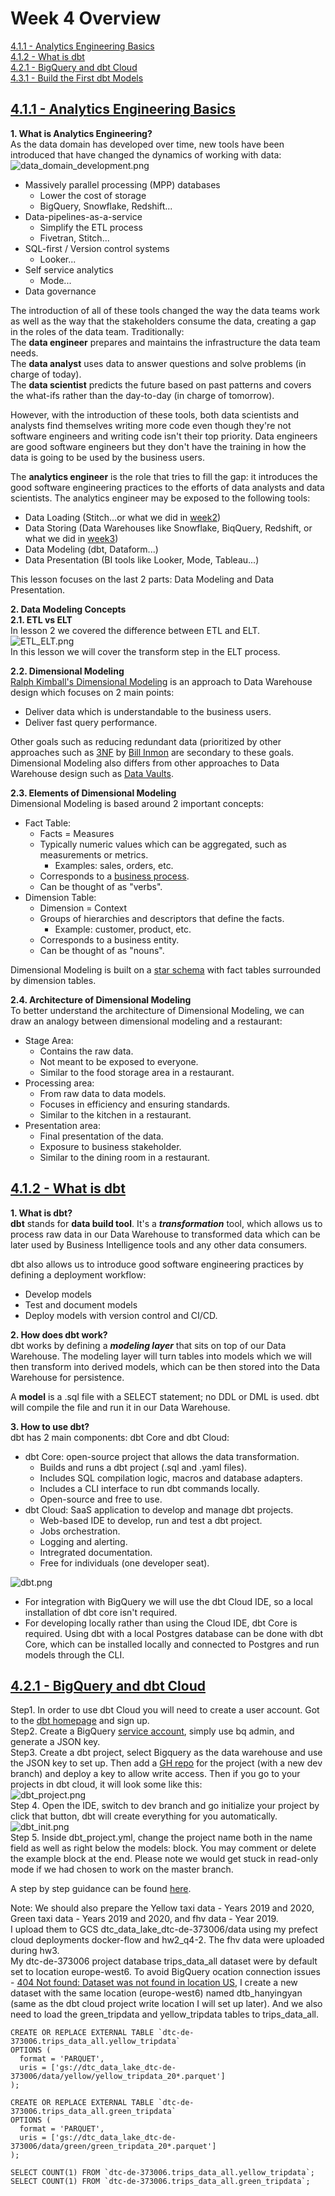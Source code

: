 # Week 4 Overview

[4.1.1 - Analytics Engineering Basics](#411---analytics-engineering-basics)<br />
[4.1.2 - What is dbt](#412---what-is-dbt)<br />
[4.2.1 - BigQuery and dbt Cloud](#421---bigquery-and-dbt-cloud)<br />
[4.3.1 - Build the First dbt Models](#431---build-the-first-dbt-models)

## [4.1.1 - Analytics Engineering Basics](https://www.youtube.com/watch?v=uF76d5EmdtU&list=PL3MmuxUbc_hJed7dXYoJw8DoCuVHhGEQb&index=34)
**1. What is Analytics Engineering?**<br />
As the data domain has developed over time, new tools have been introduced that have changed the dynamics of working with data:<br />
![data_domain_development.png](./img/data_domain_development.png)
* Massively parallel processing (MPP) databases
  * Lower the cost of storage
  * BigQuery, Snowflake, Redshift...
* Data-pipelines-as-a-service
  * Simplify the ETL process
  * Fivetran, Stitch...
* SQL-first / Version control systems
  * Looker...
* Self service analytics
  * Mode...
* Data governance<br />

The introduction of all of these tools changed the way the data teams work as well as the way that the stakeholders consume the data, creating a gap in the roles of the data team. Traditionally:<br />
The **data engineer** prepares and maintains the infrastructure the data team needs.<br />
The **data analyst** uses data to answer questions and solve problems (in charge of today).<br />
The **data scientist** predicts the future based on past patterns and covers the what-ifs rather than the day-to-day (in charge of tomorrow).<br />

However, with the introduction of these tools, both data scientists and analysts find themselves writing more code even though they're not software engineers and writing code isn't their top priority. Data engineers are good software engineers but they don't have the training in how the data is going to be used by the business users.<br />

The **analytics engineer** is the role that tries to fill the gap: it introduces the good software engineering practices to the efforts of data analysts and data scientists. The analytics engineer may be exposed to the following tools:
* Data Loading (Stitch...or what we did in [week2](https://github.com/HanyingYan/data-engineering-zoomcamp-hy/tree/main/week2))
* Data Storing (Data Warehouses like Snowflake, BiqQuery, Redshift, or what we did in [week3](https://github.com/HanyingYan/data-engineering-zoomcamp-hy/tree/main/week3))
* Data Modeling (dbt, Dataform...)
* Data Presentation (BI tools like Looker, Mode, Tableau...)

This lesson focuses on the last 2 parts: Data Modeling and Data Presentation.

**2. Data Modeling Concepts**<br />
**2.1. ETL vs ELT**<br />
In lesson 2 we covered the difference between ETL and ELT. <br />
![ETL_ELT.png](./img/ETL_ELT.png)<br />
In this lesson we will cover the transform step in the ELT process.

**2.2. Dimensional Modeling**<br />
[Ralph Kimball's Dimensional Modeling](https://www.wikiwand.com/en/Dimensional_modeling) is an approach to Data Warehouse design which focuses on 2 main points:
* Deliver data which is understandable to the business users.
* Deliver fast query performance.

Other goals such as reducing redundant data (prioritized by other approaches such as [3NF](https://www.wikiwand.com/en/Third_normal_form) by [Bill Inmon](https://www.wikiwand.com/en/Bill_Inmon) are secondary to these goals. <br />
Dimensional Modeling also differs from other approaches to Data Warehouse design such as [Data Vaults](https://www.wikiwand.com/en/Data_vault_modeling).

**2.3. Elements of Dimensional Modeling**<br />
Dimensional Modeling is based around 2 important concepts:
* Fact Table:
  * Facts = Measures
  * Typically numeric values which can be aggregated, such as measurements or metrics.
    * Examples: sales, orders, etc.
  * Corresponds to a [business process](https://www.wikiwand.com/en/Business_process).
  * Can be thought of as "verbs".
* Dimension Table:
  * Dimension = Context
  * Groups of hierarchies and descriptors that define the facts.
    * Example: customer, product, etc.
  * Corresponds to a business entity.
  * Can be thought of as "nouns".
  
Dimensional Modeling is built on a [star schema](https://www.wikiwand.com/en/Star_schema) with fact tables surrounded by dimension tables.

**2.4. Architecture of Dimensional Modeling**<br />
To better understand the architecture of Dimensional Modeling, we can draw an analogy between dimensional modeling and a restaurant:
* Stage Area:
  * Contains the raw data.
  * Not meant to be exposed to everyone.
  * Similar to the food storage area in a restaurant.
* Processing area:
  * From raw data to data models.
  * Focuses in efficiency and ensuring standards.
  * Similar to the kitchen in a restaurant.
* Presentation area:
  * Final presentation of the data.
  * Exposure to business stakeholder.
  * Similar to the dining room in a restaurant.


## [4.1.2 - What is dbt](https://www.youtube.com/watch?v=4eCouvVOJUw&list=PL3MmuxUbc_hJed7dXYoJw8DoCuVHhGEQb&index=32)
**1. What is dbt?**<br />
**dbt** stands for **data build tool**. It's a ***transformation*** tool, which allows us to process raw data in our Data Warehouse to transformed data which can be later used by Business Intelligence tools and any other data consumers.<br />

dbt also allows us to introduce good software engineering practices by defining a deployment workflow:
* Develop models
* Test and document models
* Deploy models with version control and CI/CD.

**2. How does dbt work?**<br />
dbt works by defining a ***modeling layer*** that sits on top of our Data Warehouse. The modeling layer will turn tables into models which we will then transform into derived models, which can be then stored into the Data Warehouse for persistence.

A **model** is a .sql file with a SELECT statement; no DDL or DML is used. dbt will compile the file and run it in our Data Warehouse.

**3. How to use dbt?**<br />
dbt has 2 main components: dbt Core and dbt Cloud:
* dbt Core: open-source project that allows the data transformation.
  * Builds and runs a dbt project (.sql and .yaml files).
  * Includes SQL compilation logic, macros and database adapters.
  * Includes a CLI interface to run dbt commands locally.
  * Open-source and free to use.
* dbt Cloud: SaaS application to develop and manage dbt projects.
  * Web-based IDE to develop, run and test a dbt project.
  * Jobs orchestration.
  * Logging and alerting.
  * Intregrated documentation.  
  * Free for individuals (one developer seat).

![dbt.png](./img/dbt.png)<br />
* For integration with BigQuery we will use the dbt Cloud IDE, so a local installation of dbt core isn't required. 
* For developing locally rather than using the Cloud IDE, dbt Core is required. Using dbt with a local Postgres database can be done with dbt Core, which can be installed locally and connected to Postgres and run models through the CLI.

## [4.2.1 - BigQuery and dbt Cloud](https://www.youtube.com/watch?v=iMxh6s_wL4Q&list=PL3MmuxUbc_hJed7dXYoJw8DoCuVHhGEQb&index=33)
Step1. In order to use dbt Cloud you will need to create a user account. Got to the [dbt homepage](https://www.getdbt.com/) and sign up.<br />
Step2. Create a BigQuery [service account](https://console.cloud.google.com/apis/credentials/wizard), simply use bq admin, and generate a JSON key.<br />
Step3. Create a dbt project, select Bigquery as the data warehouse and use the JSON key to set up. Then add a [GH repo](https://github.com/HanyingYan/ny_taxi_rides_zoomcamp) for the project (with a new dev branch) and deploy a key to allow write access.
Then if you go to your projects in dbt cloud, it will look some like this:<br />
![dbt_project.png](./img/dbt_project.png)<br />
Step 4. Open the IDE, switch to dev branch and go initialize your project by click that button, dbt will create everything for you automatically.<br />
![dbt_init.png](./img/dbt_init.png)<br />
Step 5. Inside dbt_project.yml, change the project name both in the name field as well as right below the models: block. You may comment or delete the example block at the end. Please note we would get stuck in read-only mode if we had chosen to work on the master branch.<br />

A step by step guidance can be found [here](https://github.com/DataTalksClub/data-engineering-zoomcamp/blob/main/week_4_analytics_engineering/dbt_cloud_setup.md).

Note: We should also prepare the Yellow taxi data - Years 2019 and 2020, Green taxi data - Years 2019 and 2020, and fhv data - Year 2019.<br />
I upload them to GCS dtc_data_lake_dtc-de-373006/data using my prefect cloud deployments docker-flow and hw2_q4-2. The fhv data were uploaded during hw3.<br />
My dtc-de-373006 project database trips_data_all dataset were by default set to location europe-west6. To avoid BigQuery ocation connection issues - [404 Not found: Dataset was not found in location US](https://docs.google.com/document/d/19bnYs80DwuUimHM65UV3sylsCn2j1vziPOwzBwQrebw/edit#heading=h.xdwo41mql7gt), I create a new dataset with the same location (europe-west6) named dtb_hanyingyan (same as the dbt cloud project write location I will set up later). And we also need to load the green_tripdata and yellow_tripdata tables to trips_data_all.
```
CREATE OR REPLACE EXTERNAL TABLE `dtc-de-373006.trips_data_all.yellow_tripdata`
OPTIONS (
  format = 'PARQUET',
  uris = ['gs://dtc_data_lake_dtc-de-373006/data/yellow/yellow_tripdata_20*.parquet']
);

CREATE OR REPLACE EXTERNAL TABLE `dtc-de-373006.trips_data_all.green_tripdata`
OPTIONS (
  format = 'PARQUET',
  uris = ['gs://dtc_data_lake_dtc-de-373006/data/green/green_tripdata_20*.parquet']
);

SELECT COUNT(1) FROM `dtc-de-373006.trips_data_all.yellow_tripdata`;
SELECT COUNT(1) FROM `dtc-de-373006.trips_data_all.green_tripdata`;
```
